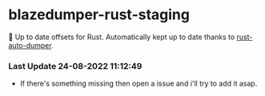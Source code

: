 # blazedumper-rust-staging

🚀 Up to date offsets for Rust. Automatically kept up to date thanks to [rust-auto-dumper](https://github.com/Akandesh/rust-auto-dumper).


### Last Update 24-08-2022 11:12:49
- If there's something missing then open a issue and i'll try to add it asap.